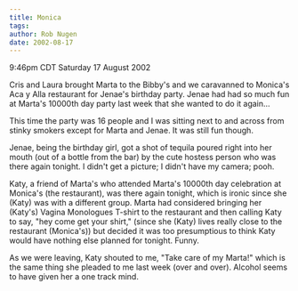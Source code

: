 ```yaml
---
title: Monica
tags: 
author: Rob Nugen
date: 2002-08-17
---
```


<p class=date>9:46pm CDT Saturday 17 August 2002</p>

<p>Cris and Laura brought Marta to the Bibby's and we caravanned to
Monica's Aca y Alla restaurant for Jenae's birthday party.  Jenae had
had so much fun at Marta's 10000th day party last week that she wanted
to do it again...</p>

<p>This time the party was 16 people and I was sitting next to and
across from stinky smokers except for Marta and Jenae.  It was still
fun though.</p>

<p>Jenae, being the birthday girl, got a shot of tequila poured right
into her mouth (out of a bottle from the bar) by the cute hostess
person who was there again tonight.  I didn't get a picture; I didn't
have my camera; pooh.</p>

<p>Katy, a friend of Marta's who attended Marta's 10000th day
celebration at Monica's (the restaurant), was there again tonight,
which is ironic since she (Katy) was with a different group.  Marta
had considered bringing her (Katy's) Vagina Monologues T-shirt to the
restaurant and then calling Katy to say, "hey come get your shirt,"
(since she (Katy) lives really close to the restaurant (Monica's)) but
decided it was too presumptious to think Katy would have nothing else
planned for tonight.  Funny.</p>

<p>As we were leaving, Katy shouted to me, "Take care of my Marta!"
which is the same thing she pleaded to me last week (over and over).
Alcohol seems to have given her a one track mind.</p>
